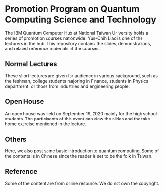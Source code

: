 # Promotion Program on Quantum Computing Science and Technology
The IBM Quantum Computer Hub at National Taiwan University holds a series of promotion courses nationwide. Yun-Chih Liao is one of the lecturers in the hub. This repository contains the slides, demonstrations, and related reference materials of the courses.

## Normal Lectures 
These short lectures are given for audience in various background, such as the feshman, college students majoring in Finance, students in Physics department, or those from industries and engineering people.

## Open House
An open house was held on September 19, 2020 mainly for the high school students. The participants of this event can view the slides and the take-home exercise mentioned in the lecture. 

## Others
Here, we also post some basic introduction to quantum computing. Some of the contents is in Chinese since the reader is set to be the folk in Taiwan.

## Reference
Some of the content are from online resource. We do not own the copyright.
